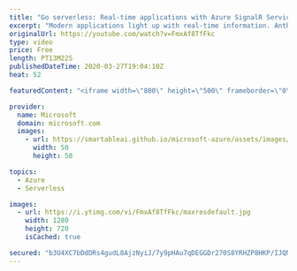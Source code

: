 ```yaml
---
title: "Go serverless: Real-time applications with Azure SignalR Service | Azure Friday"
excerpt: "Modern applications light up with real-time information. Anthony Chu joins Donovan Brown to show how to deliver live updates from Azure Functions to web, mobile, and desktop apps with Azure SignalR Service. Learn how to send real-time messages over WebSockets from your serverless apps with a few lines"
originalUrl: https://youtube.com/watch?v=FmxAf8TfFkc
type: video
price: Free
length: PT13M22S
publishedDateTime: 2020-03-27T19:04:10Z
heat: 52

featuredContent: "<iframe width=\"800\" height=\"500\" frameborder=\"0\" src=\"https://www.youtube.com/embed/FmxAf8TfFkc\" allow=\"accelerometer; autoplay; encrypted-media; gyroscope; picture-in-picture\" allowfullscreen></iframe>"

provider:
  name: Microsoft
  domain: microsoft.com
  images:
    - url: https://smartableai.github.io/microsoft-azure/assets/images/organizations/microsoft.com-50x50.jpg
      width: 50
      height: 50

topics:
  - Azure
  - Serverless

images:
  - url: https://i.ytimg.com/vi/FmxAf8TfFkc/maxresdefault.jpg
    width: 1280
    height: 720
    isCached: true

secured: "b3U4XC7bDdDRs4gudL8AjzNyiJ/7y9pHAu7qDEGGDr270S8YRHZP8HKP/IJQNTSniNr54xXXFP/sASxuC3vzlQRNztNp3cN/VnxJLhpPi2y3XAJcqG8hugNDD8X9lQRLjjPWZwMGdn0TyZgAwaTi2Z9gsKdxb9m/8C0abSv2pnRKpq3+Bt7DquEaUHXjpa4nlA4u4Wz97Uyp4KtP7k4QOWM0EcPlJ6w4CbkobBCXupzN9zi0rty+3cgOpmfMnXtqpiBRMBq3g1Iph2ZhzPmd2QuDXWR5csCbWOT3KDU/JL/wpvYLcioPBWi/X1DTjooGuydIO6hU2qtNtdqO6UGjlU62HQe83PFBsHH5WwQ0yP7Ryyt5JowJ7TWJOzRVL1w0PTHWjaaFZevY5LBzfOuRGZ2vTAc/cm8F0gloQuakZL4=;BOT2ZeLvGai4SQ116ad9Vg=="
---
```


